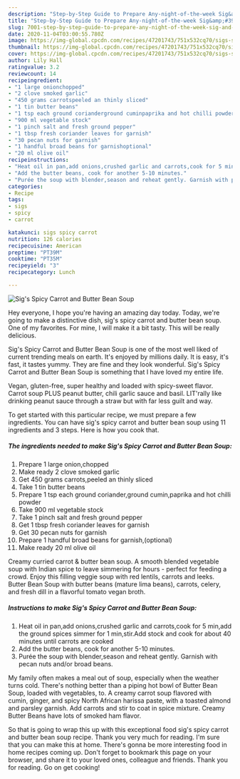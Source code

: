 ```yaml
---
description: "Step-by-Step Guide to Prepare Any-night-of-the-week Sig&amp;#39;s Spicy Carrot and Butter Bean Soup"
title: "Step-by-Step Guide to Prepare Any-night-of-the-week Sig&amp;#39;s Spicy Carrot and Butter Bean Soup"
slug: 7001-step-by-step-guide-to-prepare-any-night-of-the-week-sig-and-39-s-spicy-carrot-and-butter-bean-soup
date: 2020-11-04T03:00:55.780Z
image: https://img-global.cpcdn.com/recipes/47201743/751x532cq70/sigs-spicy-carrot-and-butter-bean-soup-recipe-main-photo.jpg
thumbnail: https://img-global.cpcdn.com/recipes/47201743/751x532cq70/sigs-spicy-carrot-and-butter-bean-soup-recipe-main-photo.jpg
cover: https://img-global.cpcdn.com/recipes/47201743/751x532cq70/sigs-spicy-carrot-and-butter-bean-soup-recipe-main-photo.jpg
author: Lily Hall
ratingvalue: 3.2
reviewcount: 14
recipeingredient:
- "1 large onionchopped"
- "2 clove smoked garlic"
- "450 grams carrotspeeled an thinly sliced"
- "1 tin butter beans"
- "1 tsp each ground corianderground cuminpaprika and hot chilli powder"
- "900 ml vegetable stock"
- "1 pinch salt and fresh ground pepper"
- "1 tbsp fresh coriander leaves for garnish"
- "30 pecan nuts for garnish"
- "1 handful broad beans for garnishoptional"
- "20 ml olive oil"
recipeinstructions:
- "Heat oil in pan,add onions,crushed garlic and carrots,cook for 5 min,add the ground spices simmer for 1 min,stir.Add stock and cook for about 40 minutes until carrots are cooked"
- "Add the butter beans, cook for another 5-10 minutes."
- "Purée the soup with blender,season and reheat gently. Garnish with pecan nuts and/or broad beans."
categories:
- Recipe
tags:
- sigs
- spicy
- carrot

katakunci: sigs spicy carrot 
nutrition: 126 calories
recipecuisine: American
preptime: "PT39M"
cooktime: "PT35M"
recipeyield: "3"
recipecategory: Lunch

---
```



![Sig&#39;s Spicy Carrot and Butter Bean Soup](https://img-global.cpcdn.com/recipes/47201743/751x532cq70/sigs-spicy-carrot-and-butter-bean-soup-recipe-main-photo.jpg)

Hey everyone, I hope you're having an amazing day today. Today, we're going to make a distinctive dish, sig&#39;s spicy carrot and butter bean soup. One of my favorites. For mine, I will make it a bit tasty. This will be really delicious.

Sig&#39;s Spicy Carrot and Butter Bean Soup is one of the most well liked of current trending meals on earth. It's enjoyed by millions daily. It is easy, it's fast, it tastes yummy. They are fine and they look wonderful. Sig&#39;s Spicy Carrot and Butter Bean Soup is something that I have loved my entire life.

Vegan, gluten-free, super healthy and loaded with spicy-sweet flavor. Carrot soup PLUS peanut butter, chili garlic sauce and basil. LIT&#39;rally like drinking peanut sauce through a straw but with far less guilt and way.


To get started with this particular recipe, we must prepare a few ingredients. You can have sig&#39;s spicy carrot and butter bean soup using 11 ingredients and 3 steps. Here is how you cook that.

<!--inarticleads1-->

##### The ingredients needed to make Sig&#39;s Spicy Carrot and Butter Bean Soup:

1. Prepare 1 large onion,chopped
1. Make ready 2 clove smoked garlic
1. Get 450 grams carrots,peeled an thinly sliced
1. Take 1 tin butter beans
1. Prepare 1 tsp each ground coriander,ground cumin,paprika and hot chilli powder
1. Take 900 ml vegetable stock
1. Take 1 pinch salt and fresh ground pepper
1. Get 1 tbsp fresh coriander leaves for garnish
1. Get 30 pecan nuts for garnish
1. Prepare 1 handful broad beans for garnish,(optional)
1. Make ready 20 ml olive oil


Creamy curried carrot &amp; butter bean soup. A smooth blended vegetable soup with Indian spice to leave simmering for hours - perfect for feeding a crowd. Enjoy this filling veggie soup with red lentils, carrots and leeks. Butter Bean Soup with butter beans (mature lima beans), carrots, celery, and fresh dill in a flavorful tomato vegan broth. 

<!--inarticleads2-->

##### Instructions to make Sig&#39;s Spicy Carrot and Butter Bean Soup:

1. Heat oil in pan,add onions,crushed garlic and carrots,cook for 5 min,add the ground spices simmer for 1 min,stir.Add stock and cook for about 40 minutes until carrots are cooked
1. Add the butter beans, cook for another 5-10 minutes.
1. Purée the soup with blender,season and reheat gently. Garnish with pecan nuts and/or broad beans.


My family often makes a meal out of soup, especially when the weather turns cold. There&#39;s nothing better than a piping hot bowl of Butter Bean Soup, loaded with vegetables, to. A creamy carrot soup flavored with cumin, ginger, and spicy North African harissa paste, with a toasted almond and parsley garnish. Add carrots and stir to coat in spice mixture. Creamy Butter Beans have lots of smoked ham flavor. 

So that is going to wrap this up with this exceptional food sig&#39;s spicy carrot and butter bean soup recipe. Thank you very much for reading. I'm sure that you can make this at home. There's gonna be more interesting food in home recipes coming up. Don't forget to bookmark this page on your browser, and share it to your loved ones, colleague and friends. Thank you for reading. Go on get cooking!
